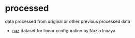 # processed
data processed from original or other previous processed data

+ [naz](naz) dataset for linear configuration by Nazla Innaya
